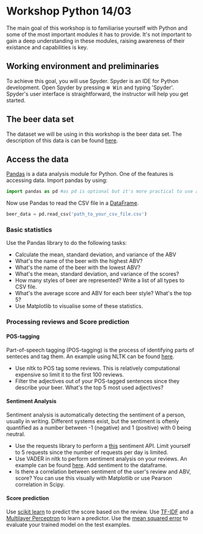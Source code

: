 # Workshop Python 14/03

The main goal of this workshop is to familiarise yourself with Python and some of the most important modules it has to provide.
It's not important to gain a deep understanding in these modules, raising awareness of their existance and capabilities is key.


## Working environment and preliminaries

To achieve this goal, you will use Spyder. Spyder is an IDE for Python development. Open Spyder by pressing <kbd>⊞ Win</kbd> and typing 'Spyder'. Spyder's user interface is straightforward, the instructor will help you get started.

## The beer data set
The dataset we will be using in this workshop is the beer data set. The description of this data is can be found [here](https://www.kaggle.com/c/beer-ratings/data "The beer data set").

## Access the data
[Pandas](https://pandas.pydata.org/ "Pandas website") is a data analysis module for Python. One of the features is accessing data.
Import pandas by using:
```python
import pandas as pd #as pd is optional but it's more practical to use aliases
```
Now use Pandas to read the CSV file in a [DataFrame](https://pandas.pydata.org/pandas-docs/stable/generated/pandas.DataFrame.html).
  
```python
beer_data = pd.read_csv('path_to_your_csv_file.csv')
```

### Basic statistics

Use the Pandas library to do the following tasks:
* Calculate the mean, standard deviation, and variance of the ABV
* What's the name of the beer with the highest ABV?
* What's the name of the beer with the lowest ABV?
* What's the mean, standard deviation, and variance of  the scores?
* How many styles of beer are represented? Write a list of all types to CSV file.
* What's the average score and ABV for each beer style? What's the top 5?
* Use Matplotlib to visualise some of these statistics.

### Processing reviews and Score prediction

#### POS-tagging
Part-of-speech tagging (POS-tagging) is the process of identifying parts of senteces and tag them. An example using NLTK can be found [here](http://www.nltk.org/book/ch05.html).

* Use nltk to POS tag some reviews. This is relatively computational expensive so limit it to the first 100 reviews.
* Filter the adjectives out of your POS-tagged sentences since they describe your beer. What's the top 5 most used adjectives?

#### Sentiment Analysis
Sentiment analysis is automatically detecting the sentiment of a person, usually in writing. Different systems exist, but the sentiment is oftenly quantified as a number between -1 (negative) and 1 (positive) with 0 being neutral.

* Use the requests library to perform a [this](http://text-processing.com/docs/sentiment.html) sentiment API. Limit yourself to 5 requests since the number of requests per day is limited.
* Use VADER in nltk to perform sentiment analysis on your reviews. An example can be found [here](http://www.nltk.org/howto/sentiment.html). Add sentiment to the dataframe.
* Is there a correlation between sentiment of the user's review and ABV, score? You can use this visually with Matplotlib or use Pearson correlation in Scipy.

#### Score prediction
Use [scikit learn](http://scikit-learn.org/stable) to predict the score based on the review. Use [TF-IDF](http://scikit-learn.org/stable/modules/generated/sklearn.feature_extraction.text.TfidfVectorizer.html) and a [Multilayer Perceptron](http://scikit-learn.org/stable/modules/neural_networks_supervised.html) to learn a predictor. Use the [mean squared error](http://scikit-learn.org/stable/modules/generated/sklearn.metrics.mean_squared_error.html) to evaluate your trained model on the test examples.


